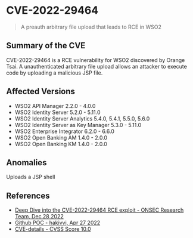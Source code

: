 # CVE-2022-29464

> A preauth arbitrary file upload that leads to RCE in WSO2

## Summary of the CVE

CVE-2022-29464 is a RCE vulnerability for WSO2 discovered by Orange Tsai. A unauthenticated arbitrary file upload allows an attacker to execute code by uploading a malicious JSP file.

## Affected Versions

- WSO2 API Manager 2.2.0 - 4.0.0
- WSO2 Identity Server 5.2.0 - 5.11.0
- WSO2 Identity Server Analytics 5.4.0, 5.4.1, 5.5.0, 5.6.0
- WSO2 Identity Server as Key Manager 5.3.0 - 5.11.0
- WSO2 Enterprise Integrator 6.2.0 - 6.6.0
- WSO2 Open Banking AM 1.4.0 - 2.0.0
- WSO2 Open Banking KM 1.4.0 - 2.0.0

## Anomalies

Uploads a JSP shell

## References

- [Deep Dive into the CVE-2022-29464 RCE exploit - ONSEC Research Team, Dec 28 2022](https://blog.onsec.io/deep-dive-into-the-cve-2022-29464-rce-exploit/)
- [Github POC - hakivvi, Apr 27 2022](https://github.com/hakivvi/CVE-2022-29464)
- [CVE-details - CVSS Score 10.0](https://www.cvedetails.com/cve/CVE-2022-29464/)
